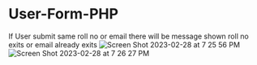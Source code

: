 # User-Form-PHP
If User submit same roll no or email there will be message shown roll no exits or email already exits
![Screen Shot 2023-02-28 at 7 25 56 PM](https://user-images.githubusercontent.com/100432431/221871364-0d8d1492-704a-426c-92c9-6556557229a4.png)
![Screen Shot 2023-02-28 at 7 26 27 PM](https://user-images.githubusercontent.com/100432431/221871396-58c817ec-4650-4536-9ef6-2ed9f5f43484.png)

